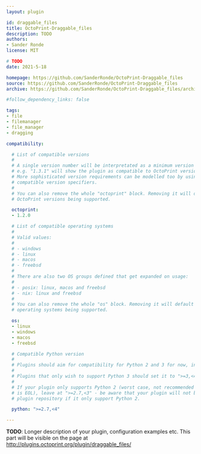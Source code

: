 ```yaml
---
layout: plugin

id: draggable_files
title: OctoPrint-Draggable_files
description: TODO
authors:
- Sander Ronde
license: MIT

# TODO
date: 2021-5-18

homepage: https://github.com/SanderRonde/OctoPrint-Draggable_files
source: https://github.com/SanderRonde/OctoPrint-Draggable_files
archive: https://github.com/SanderRonde/OctoPrint-Draggable_files/archive/master.zip

#follow_dependency_links: false

tags:
- file
- filemanager
- file_manager
- dragging

compatibility:

  # List of compatible versions
  #
  # A single version number will be interpretated as a minimum version requirement,
  # e.g. "1.3.1" will show the plugin as compatible to OctoPrint versions 1.3.1 and up.
  # More sophisticated version requirements can be modelled too by using PEP440
  # compatible version specifiers.
  #
  # You can also remove the whole "octoprint" block. Removing it will default to all
  # OctoPrint versions being supported.

  octoprint:
  - 1.2.0

  # List of compatible operating systems
  #
  # Valid values:
  #
  # - windows
  # - linux
  # - macos
  # - freebsd
  #
  # There are also two OS groups defined that get expanded on usage:
  #
  # - posix: linux, macos and freebsd
  # - nix: linux and freebsd
  #
  # You can also remove the whole "os" block. Removing it will default to all
  # operating systems being supported.

  os:
  - linux
  - windows
  - macos
  - freebsd

  # Compatible Python version
  #
  # Plugins should aim for compatibility for Python 2 and 3 for now, in which case the value should be ">=2.7,<4".
  #
  # Plugins that only wish to support Python 3 should set it to ">=3,<4".
  #
  # If your plugin only supports Python 2 (worst case, not recommended for newly developed plugins since Python 2
  # is EOL), leave at ">=2.7,<3" - be aware that your plugin will not be allowed to register on the
  # plugin repository if it only support Python 2.

  python: ">=2.7,<4"

---
```


**TODO**: Longer description of your plugin, configuration examples etc. This part will be visible on the page at
http://plugins.octoprint.org/plugin/draggable_files/
